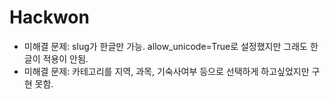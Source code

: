 # Hackwon

* 미해결 문제: slug가 한글만 가능. allow_unicode=True로 설정했지만 그래도 한글이 적용이 안됨.
* 미해결 문제: 카테고리를 지역, 과목, 기숙사여부 등으로 선택하게 하고싶었지만 구현 못함.
